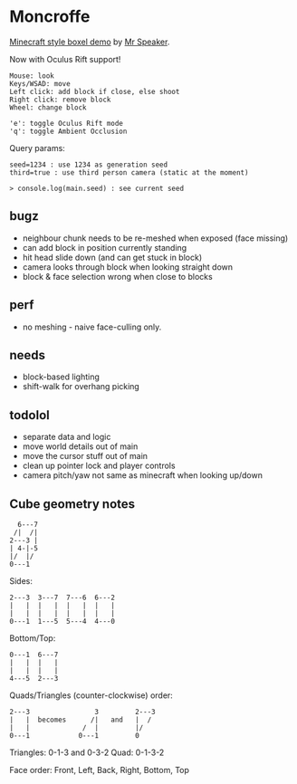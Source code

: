# Moncroffe

[Minecraft style boxel demo](http://www.mrspeaker.net/dev/game/moncroffe) by [Mr Speaker](http://twitter.com/mrspeaker).

Now with Oculus Rift support!

	Mouse: look
	Keys/WSAD: move
	Left click: add block if close, else shoot
	Right click: remove block
	Wheel: change block

	'e': toggle Oculus Rift mode
	'q': toggle Ambient Occlusion

Query params:

	seed=1234 : use 1234 as generation seed
	third=true : use third person camera (static at the moment)

	> console.log(main.seed) : see current seed

## bugz

- neighbour chunk needs to be re-meshed when exposed (face missing)
- can add block in position currently standing
- hit head slide down (and can get stuck in block)
- camera looks through block when looking straight down
- block & face selection wrong when close to blocks

## perf

- no meshing - naive face-culling only.

## needs

- block-based lighting
- shift-walk for overhang picking

## todolol

- separate data and logic
- move world details out of main
- move the cursor stuff out of main
- clean up pointer lock and player controls
- camera pitch/yaw not same as minecraft when looking up/down

## Cube geometry notes

	  6---7
	 /|  /|
	2---3 |
	| 4-|-5
	|/  |/
	0---1

Sides:

	2---3  3---7  7---6  6---2
	|   |  |   |  |   |  |   |
	|   |  |   |  |   |  |   |
	0---1  1---5  5---4  4---0

Bottom/Top:

	0---1  6---7
	|   |  |   |
	|   |  |   |
	4---5  2---3

Quads/Triangles (counter-clockwise) order:

	2---3                3         2---3
	|   |  becomes      /|   and   |  /
	|   |             /  |         |/
	0---1            0---1         0

Triangles: 0-1-3 and 0-3-2
Quad: 0-1-3-2

Face order: Front, Left, Back, Right, Bottom, Top
